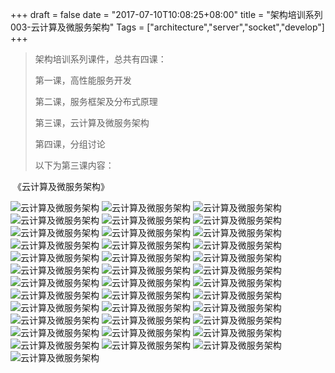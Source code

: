 +++
draft = false
date = "2017-07-10T10:08:25+08:00"
title = "架构培训系列003-云计算及微服务架构"
Tags = ["architecture","server","socket","develop"]
+++

> 架构培训系列课件，总共有四课：
>
> 第一课，高性能服务开发
>
> 第二课，服务框架及分布式原理
>
> 第三课，云计算及微服务架构
>
> 第四课，分组讨论
>
> 以下为第三课内容：



​						 《云计算及微服务架构》

![云计算及微服务架构](http://osrjkumus.bkt.clouddn.com/arch-003/%E5%B9%BB%E7%81%AF%E7%89%8701.jpg)
![云计算及微服务架构](http://osrjkumus.bkt.clouddn.com/arch-003/%E5%B9%BB%E7%81%AF%E7%89%8702.jpg)
![云计算及微服务架构](http://osrjkumus.bkt.clouddn.com/arch-003/%E5%B9%BB%E7%81%AF%E7%89%8703.jpg)
![云计算及微服务架构](http://osrjkumus.bkt.clouddn.com/arch-003/%E5%B9%BB%E7%81%AF%E7%89%8704.jpg)
![云计算及微服务架构](http://osrjkumus.bkt.clouddn.com/arch-003/%E5%B9%BB%E7%81%AF%E7%89%8705.jpg)
![云计算及微服务架构](http://osrjkumus.bkt.clouddn.com/arch-003/%E5%B9%BB%E7%81%AF%E7%89%8706.jpg)
![云计算及微服务架构](http://osrjkumus.bkt.clouddn.com/arch-003/%E5%B9%BB%E7%81%AF%E7%89%8707.jpg)
![云计算及微服务架构](http://osrjkumus.bkt.clouddn.com/arch-003/%E5%B9%BB%E7%81%AF%E7%89%8708.jpg)
![云计算及微服务架构](http://osrjkumus.bkt.clouddn.com/arch-003/%E5%B9%BB%E7%81%AF%E7%89%8709.jpg)
![云计算及微服务架构](http://osrjkumus.bkt.clouddn.com/arch-003/%E5%B9%BB%E7%81%AF%E7%89%8710.jpg)
![云计算及微服务架构](http://osrjkumus.bkt.clouddn.com/arch-003/%E5%B9%BB%E7%81%AF%E7%89%8711.jpg)
![云计算及微服务架构](http://osrjkumus.bkt.clouddn.com/arch-003/%E5%B9%BB%E7%81%AF%E7%89%8712.jpg)
![云计算及微服务架构](http://osrjkumus.bkt.clouddn.com/arch-003/%E5%B9%BB%E7%81%AF%E7%89%8713.jpg)
![云计算及微服务架构](http://osrjkumus.bkt.clouddn.com/arch-003/%E5%B9%BB%E7%81%AF%E7%89%8714.jpg)
![云计算及微服务架构](http://osrjkumus.bkt.clouddn.com/arch-003/%E5%B9%BB%E7%81%AF%E7%89%8715.jpg)
![云计算及微服务架构](http://osrjkumus.bkt.clouddn.com/arch-003/%E5%B9%BB%E7%81%AF%E7%89%8716.jpg)
![云计算及微服务架构](http://osrjkumus.bkt.clouddn.com/arch-003/%E5%B9%BB%E7%81%AF%E7%89%8717.jpg)
![云计算及微服务架构](http://osrjkumus.bkt.clouddn.com/arch-003/%E5%B9%BB%E7%81%AF%E7%89%8718.jpg)
![云计算及微服务架构](http://osrjkumus.bkt.clouddn.com/arch-003/%E5%B9%BB%E7%81%AF%E7%89%8719.jpg)
![云计算及微服务架构](http://osrjkumus.bkt.clouddn.com/arch-003/%E5%B9%BB%E7%81%AF%E7%89%8720.jpg)
![云计算及微服务架构](http://osrjkumus.bkt.clouddn.com/arch-003/%E5%B9%BB%E7%81%AF%E7%89%8721.jpg)
![云计算及微服务架构](http://osrjkumus.bkt.clouddn.com/arch-003/%E5%B9%BB%E7%81%AF%E7%89%8722.jpg)
![云计算及微服务架构](http://osrjkumus.bkt.clouddn.com/arch-003/%E5%B9%BB%E7%81%AF%E7%89%8723.jpg)
![云计算及微服务架构](http://osrjkumus.bkt.clouddn.com/arch-003/%E5%B9%BB%E7%81%AF%E7%89%8724.jpg)
![云计算及微服务架构](http://osrjkumus.bkt.clouddn.com/arch-003/%E5%B9%BB%E7%81%AF%E7%89%8725.jpg)
![云计算及微服务架构](http://osrjkumus.bkt.clouddn.com/arch-003/%E5%B9%BB%E7%81%AF%E7%89%8726.jpg)
![云计算及微服务架构](http://osrjkumus.bkt.clouddn.com/arch-003/%E5%B9%BB%E7%81%AF%E7%89%8727.jpg)
![云计算及微服务架构](http://osrjkumus.bkt.clouddn.com/arch-003/%E5%B9%BB%E7%81%AF%E7%89%8728.jpg)
![云计算及微服务架构](http://osrjkumus.bkt.clouddn.com/arch-003/%E5%B9%BB%E7%81%AF%E7%89%8729.jpg)
![云计算及微服务架构](http://osrjkumus.bkt.clouddn.com/arch-003/%E5%B9%BB%E7%81%AF%E7%89%8730.jpg)
![云计算及微服务架构](http://osrjkumus.bkt.clouddn.com/arch-003/%E5%B9%BB%E7%81%AF%E7%89%8731.jpg)
![云计算及微服务架构](http://osrjkumus.bkt.clouddn.com/arch-003/%E5%B9%BB%E7%81%AF%E7%89%8732.jpg)
![云计算及微服务架构](http://osrjkumus.bkt.clouddn.com/arch-003/%E5%B9%BB%E7%81%AF%E7%89%8733.jpg)
![云计算及微服务架构](http://osrjkumus.bkt.clouddn.com/arch-003/%E5%B9%BB%E7%81%AF%E7%89%8734.jpg)
![云计算及微服务架构](http://osrjkumus.bkt.clouddn.com/arch-003/%E5%B9%BB%E7%81%AF%E7%89%8735.jpg)
![云计算及微服务架构](http://osrjkumus.bkt.clouddn.com/arch-003/%E5%B9%BB%E7%81%AF%E7%89%8736.jpg)
![云计算及微服务架构](http://osrjkumus.bkt.clouddn.com/arch-003/%E5%B9%BB%E7%81%AF%E7%89%8737.jpg)